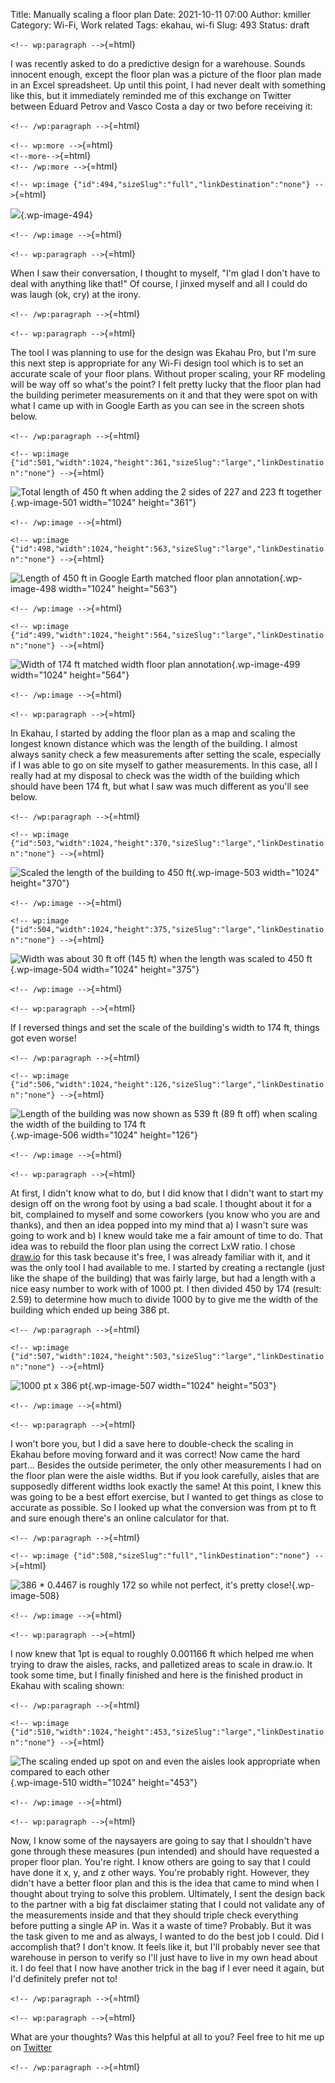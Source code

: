 Title: Manually scaling a floor plan
Date: 2021-10-11 07:00
Author: kmiller
Category: Wi-Fi, Work related
Tags: ekahau, wi-fi
Slug: 493
Status: draft

`<!-- wp:paragraph -->`{=html}

I was recently asked to do a predictive design for a warehouse. Sounds innocent enough, except the floor plan was a picture of the floor plan made in an Excel spreadsheet. Up until this point, I had never dealt with something like this, but it immediately reminded me of this exchange on Twitter between Eduard Petrov and Vasco Costa a day or two before receiving it:

`<!-- /wp:paragraph -->`{=html}

`<!-- wp:more -->`{=html}  
`<!--more-->`{=html}  
`<!-- /wp:more -->`{=html}

`<!-- wp:image {"id":494,"sizeSlug":"full","linkDestination":"none"} -->`{=html}

![](https://www.thepacketologist.com/wp-content/uploads/2021/10/twitter-exchange.png){.wp-image-494}

`<!-- /wp:image -->`{=html}

`<!-- wp:paragraph -->`{=html}

When I saw their conversation, I thought to myself, "I'm glad I don't have to deal with anything like that!" Of course, I jinxed myself and all I could do was laugh (ok, cry) at the irony.

`<!-- /wp:paragraph -->`{=html}

`<!-- wp:paragraph -->`{=html}

The tool I was planning to use for the design was Ekahau Pro, but I'm sure this next step is appropriate for any Wi-Fi design tool which is to set an accurate scale of your floor plans. Without proper scaling, your RF modeling will be way off so what's the point? I felt pretty lucky that the floor plan had the building perimeter measurements on it and that they were spot on with what I came up with in Google Earth as you can see in the screen shots below.

`<!-- /wp:paragraph -->`{=html}

`<!-- wp:image {"id":501,"width":1024,"height":361,"sizeSlug":"large","linkDestination":"none"} -->`{=html}

![Total length of 450 ft when adding the 2 sides of 227 and 223 ft together](https://www.thepacketologist.com/wp-content/uploads/2021/10/warehouse-excel-length-1-1024x361.png){.wp-image-501 width="1024" height="361"}

`<!-- /wp:image -->`{=html}

`<!-- wp:image {"id":498,"width":1024,"height":563,"sizeSlug":"large","linkDestination":"none"} -->`{=html}

![Length of 450 ft in Google Earth matched floor plan annotation](https://www.thepacketologist.com/wp-content/uploads/2021/10/google-earth-length-1024x563.png){.wp-image-498 width="1024" height="563"}

`<!-- /wp:image -->`{=html}

`<!-- wp:image {"id":499,"width":1024,"height":564,"sizeSlug":"large","linkDestination":"none"} -->`{=html}

![Width of 174 ft matched width floor plan annotation](https://www.thepacketologist.com/wp-content/uploads/2021/10/google-earth-width-1024x564.png){.wp-image-499 width="1024" height="564"}

`<!-- /wp:image -->`{=html}

`<!-- wp:paragraph -->`{=html}

In Ekahau, I started by adding the floor plan as a map and scaling the longest known distance which was the length of the building. I almost always sanity check a few measurements after setting the scale, especially if I was able to go on site myself to gather measurements. In this case, all I really had at my disposal to check was the width of the building which should have been 174 ft, but what I saw was much different as you'll see below.

`<!-- /wp:paragraph -->`{=html}

`<!-- wp:image {"id":503,"width":1024,"height":370,"sizeSlug":"large","linkDestination":"none"} -->`{=html}

![Scaled the length of the building to 450 ft](https://www.thepacketologist.com/wp-content/uploads/2021/10/ekahau-prefix-scaled-length-1024x370.png){.wp-image-503 width="1024" height="370"}

`<!-- /wp:image -->`{=html}

`<!-- wp:image {"id":504,"width":1024,"height":375,"sizeSlug":"large","linkDestination":"none"} -->`{=html}

![Width was about 30 ft off (145 ft) when the length was scaled to 450 ft](https://www.thepacketologist.com/wp-content/uploads/2021/10/ekahau-prefix-scaled-width-1024x375.png){.wp-image-504 width="1024" height="375"}

`<!-- /wp:image -->`{=html}

`<!-- wp:paragraph -->`{=html}

If I reversed things and set the scale of the building's width to 174 ft, things got even worse!

`<!-- /wp:paragraph -->`{=html}

`<!-- wp:image {"id":506,"width":1024,"height":126,"sizeSlug":"large","linkDestination":"none"} -->`{=html}

![Length of the building was now shown as 539 ft (89 ft off) when scaling the width of the building to 174 ft](https://www.thepacketologist.com/wp-content/uploads/2021/10/ekahau-prefix-scaled-changing-1-1024x126.png){.wp-image-506 width="1024" height="126"}

`<!-- /wp:image -->`{=html}

`<!-- wp:paragraph -->`{=html}

At first, I didn't know what to do, but I did know that I didn't want to start my design off on the wrong foot by using a bad scale. I thought about it for a bit, complained to myself and some coworkers (you know who you are and thanks), and then an idea popped into my mind that a) I wasn't sure was going to work and b) I knew would take me a fair amount of time to do. That idea was to rebuild the floor plan using the correct LxW ratio. I chose [draw.io](https://draw.io) for this task because it's free, I was already familiar with it, and it was the only tool I had available to me. I started by creating a rectangle (just like the shape of the building) that was fairly large, but had a length with a nice easy number to work with of 1000 pt. I then divided 450 by 174 (result: 2.59) to determine how much to divide 1000 by to give me the width of the building which ended up being 386 pt.

`<!-- /wp:paragraph -->`{=html}

`<!-- wp:image {"id":507,"width":1024,"height":503,"sizeSlug":"large","linkDestination":"none"} -->`{=html}

![1000 pt x 386 pt](https://www.thepacketologist.com/wp-content/uploads/2021/10/drawio-outline-1024x503.png){.wp-image-507 width="1024" height="503"}

`<!-- /wp:image -->`{=html}

`<!-- wp:paragraph -->`{=html}

I won't bore you, but I did a save here to double-check the scaling in Ekahau before moving forward and it was correct! Now came the hard part... Besides the outside perimeter, the only other measurements I had on the floor plan were the aisle widths. But if you look carefully, aisles that are supposedly different widths look exactly the same! At this point, I knew this was going to be a best effort exercise, but I wanted to get things as close to accurate as possible. So I looked up what the conversion was from pt to ft and sure enough there's an online calculator for that.

`<!-- /wp:paragraph -->`{=html}

`<!-- wp:image {"id":508,"sizeSlug":"full","linkDestination":"none"} -->`{=html}

![386 \* 0.4467 is roughly 172 so while not perfect, it's pretty close!](https://www.thepacketologist.com/wp-content/uploads/2021/10/pt-to-ft.png){.wp-image-508}

`<!-- /wp:image -->`{=html}

`<!-- wp:paragraph -->`{=html}

I now knew that 1pt is equal to roughly 0.001166 ft which helped me when trying to draw the aisles, racks, and palletized areas to scale in draw.io. It took some time, but I finally finished and here is the finished product in Ekahau with scaling shown:

`<!-- /wp:paragraph -->`{=html}

`<!-- wp:image {"id":510,"width":1024,"height":453,"sizeSlug":"large","linkDestination":"none"} -->`{=html}

![The scaling ended up spot on and even the aisles look appropriate when compared to each other](https://www.thepacketologist.com/wp-content/uploads/2021/10/ekahau-scaled-width-1-1024x453.png){.wp-image-510 width="1024" height="453"}

`<!-- /wp:image -->`{=html}

`<!-- wp:paragraph -->`{=html}

Now, I know some of the naysayers are going to say that I shouldn't have gone through these measures (pun intended) and should have requested a proper floor plan. You're right. I know others are going to say that I could have done it x, y, and z other ways. You're probably right. However, they didn't have a better floor plan and this is the idea that came to mind when I thought about trying to solve this problem. Ultimately, I sent the design back to the partner with a big fat disclaimer stating that I could not validate any of the measurements inside and that they should triple check everything before putting a single AP in. Was it a waste of time? Probably. But it was the task given to me and as always, I wanted to do the best job I could. Did I accomplish that? I don't know. It feels like it, but I'll probably never see that warehouse in person to verify so I'll just have to live in my own head about it. I do feel that I now have another trick in the bag if I ever need it again, but I'd definitely prefer not to!

`<!-- /wp:paragraph -->`{=html}

`<!-- wp:paragraph -->`{=html}

What are your thoughts? Was this helpful at all to you? Feel free to hit me up on [Twitter](https://twitter.com/packetologist)

`<!-- /wp:paragraph -->`{=html}
